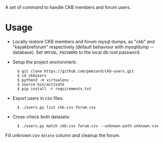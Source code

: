 A set of command to handle CKB members and forum users.

# Usage

- Locally restore CKB members and forum mysql dumps, as "ckb" and
  "kayakbreforum" respectively (default behaviour with mysqldump --database).
  Set `$MYSQL_PASSWORD` to the local db root password.
- Setup the project environment:

        $ git clone https://github.com/pmezard/ckb-users.git
        $ cd ckbusers
        $ python3 -m virtualenv .
        $ source bin/activate
        $ pip install -r requirements.txt

- Export users in csv files:

        $ ./users.py list ckb.csv forum.csv

- Cross-check both datasets:

        $ ./users.py match ckb.csv forum.csv --unknown-path unknown.csv

Fill unknown.csv `delete` column and cleanup the forum.
